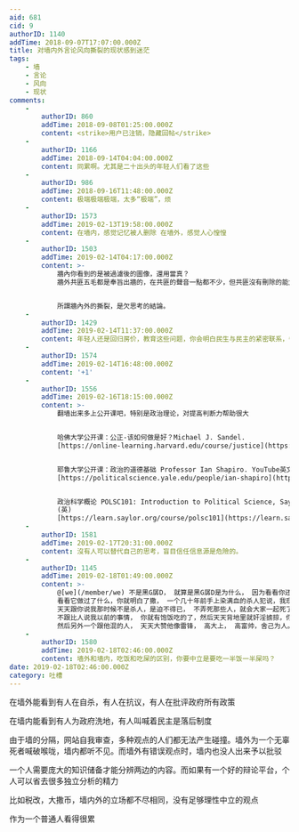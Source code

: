 ```yaml
---
aid: 681
cid: 9
authorID: 1140
addTime: 2018-09-07T17:07:00.000Z
title: 对墙内外言论风向撕裂的现状感到迷茫
tags:
    - 墙
    - 言论
    - 风向
    - 现状
comments:
    -
        authorID: 860
        addTime: 2018-09-08T01:25:00.000Z
        content: <strike>用户已注销，隐藏回帖</strike>
    -
        authorID: 1166
        addTime: 2018-09-14T04:04:00.000Z
        content: 同累啊。尤其是二十出头的年轻人们看了这些
    -
        authorID: 986
        addTime: 2018-09-16T11:48:00.000Z
        content: 极端极端极端，太多“极端”，烦
    -
        authorID: 1573
        addTime: 2019-02-13T19:58:00.000Z
        content: 在墙内，感觉记忆被人删除 在墙外，感觉人心惶惶
    -
        authorID: 1503
        addTime: 2019-02-14T04:17:00.000Z
        content: >-
            牆內你看到的是被過濾後的圖像，還用當真？
            牆外共匪五毛都是奉旨出牆的，在共匪的聲音一點都不少，但共匪沒有刪除的能力，所以你看到是一個更真實的圖像。


            所謂牆內外的撕裂，是欠思考的結論。
    -
        authorID: 1429
        addTime: 2019-02-14T11:37:00.000Z
        content: 年轻人还是回归房价，教育这些问题，你会明白民生与民主的紧密联系，争民主就是为了生活好点
    -
        authorID: 1574
        addTime: 2019-02-14T16:48:00.000Z
        content: '+1'
    -
        authorID: 1556
        addTime: 2019-02-16T18:15:00.000Z
        content: >-
            翻墙出来多上公开课吧，特别是政治理论，对提高判断力帮助很大


            哈佛大学公开课：公正-该如何做是好？Michael J. Sandel.
            [https://online-learning.harvard.edu/course/justice](https://online-learning.harvard.edu/course/justice)


            耶鲁大学公开课：政治的道德基础 Professor Ian Shapiro. YouTube英文，YouTube中文备份
            [https://politicalscience.yale.edu/people/ian-shapiro](https://politicalscience.yale.edu/people/ian-shapiro)


            政治科学概论 POLSC101: Introduction to Political Science, Saylor Academy
            (英)
            [https://learn.saylor.org/course/polsc101](https://learn.saylor.org/course/polsc101)
    -
        authorID: 1581
        addTime: 2019-02-17T20:31:00.000Z
        content: 沒有人可以替代自己的思考，盲目信任信息源是危險的。
    -
        authorID: 1145
        addTime: 2019-02-18T01:49:00.000Z
        content: >-
            @[we](/member/we) 不是黑G孱D， 就算是黑G孱D是为什么， 因为看看你还没有出生以前的历史，
            看看它做过了什么，你就明白了撒， 一个几十年前手上染满血的杀人犯说，我现在不杀人了， 跟我一起混， 大家富裕的，
            天天跟你说我那时候不是杀人，是迫不得已， 不弄死那些人，就会大家一起死了， 没有现在了。 现在太平了，我不杀人了， 只要好好帮我干，
            不跟比人说我以前的事情， 你就有饱饭吃的了，然后天天背地里就奸淫掳掠，你发现了还不敢说，不能说， 生怕给他弄死。
            然后另外一个跟他混的人， 天天大赞他像雷锋， 高大上， 高富帅，舍己为人。 为了大家都有饭吃， 牺牲了很多。 你说恶心不
    -
        authorID: 1580
        addTime: 2019-02-18T02:46:00.000Z
        content: 墙外和墙内，吃饭和吃屎的区别，你要中立是要吃一半饭一半屎吗？
date: 2019-02-18T02:46:00.000Z
category: 吐槽
---
```


在墙外能看到有人在自杀，有人在抗议，有人在批评政府所有政策

在墙内能看到有人为政府洗地，有人叫喊着民主是落后制度

由于墙的分隔，网站自我审查，多种观点的人们都无法产生碰撞。墙外为一个无辜死者喊破喉咙，墙内都听不见。而墙外有错误观点时，墙内也没人出来予以批驳

一个人需要庞大的知识储备才能分辨两边的内容。而如果有一个好的辩论平台，个人可以省去很多独立分析的精力

比如税改，大撒币，墙内外的立场都不尽相同，没有足够理性中立的观点

作为一个普通人看得很累
